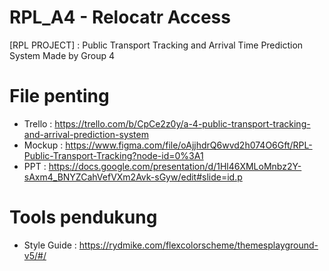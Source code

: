 # RPL_A4 - Relocatr Access

[RPL PROJECT] : Public Transport Tracking and Arrival Time Prediction System
Made by Group 4

# File penting
- Trello  : https://trello.com/b/CpCe2z0y/a-4-public-transport-tracking-and-arrival-prediction-system
- Mockup  : https://www.figma.com/file/oAjjhdrQ6wvd2h074O6Gft/RPL-Public-Transport-Tracking?node-id=0%3A1
- PPT     : https://docs.google.com/presentation/d/1Hl46XMLoMnbz2Y-sAxm4_BNYZCahVefVXm2Avk-sGyw/edit#slide=id.p

# Tools pendukung
- Style Guide : https://rydmike.com/flexcolorscheme/themesplayground-v5/#/
